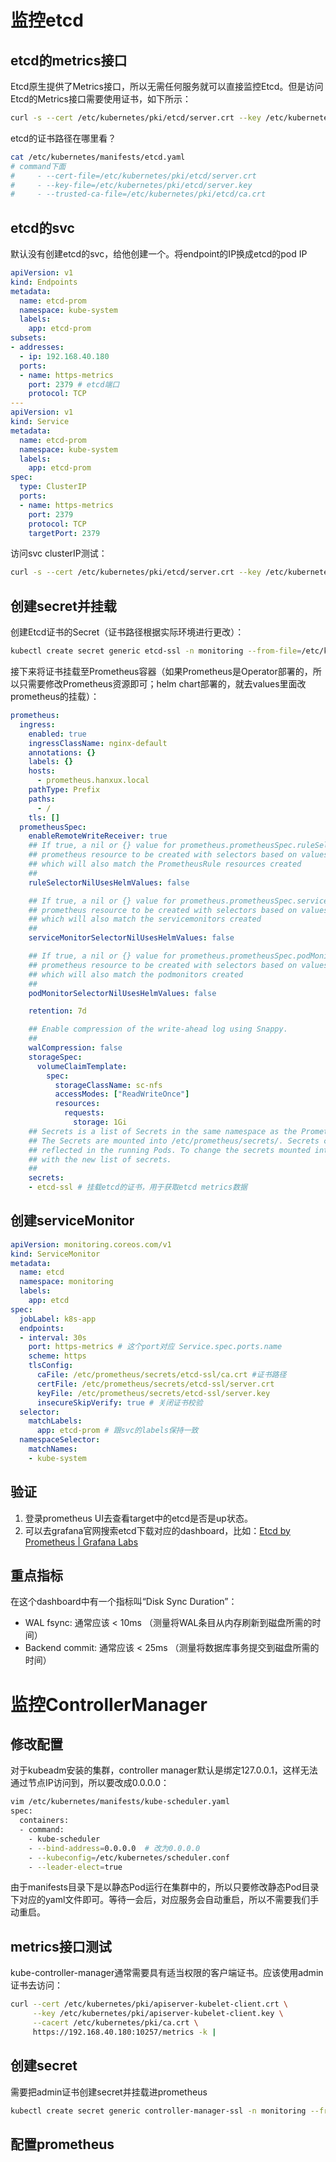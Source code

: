 # 监控etcd

## etcd的metrics接口

Etcd原生提供了Metrics接口，所以无需任何服务就可以直接监控Etcd。但是访问Etcd的Metrics接口需要使用证书，如下所示：

~~~sh
curl -s --cert /etc/kubernetes/pki/etcd/server.crt --key /etc/kubernetes/pki/etcd/server.key https://192.168.40.180:2379/metrics -k | tail -1
~~~

etcd的证书路径在哪里看？

~~~sh
cat /etc/kubernetes/manifests/etcd.yaml
# command下面
#     - --cert-file=/etc/kubernetes/pki/etcd/server.crt
#     - --key-file=/etc/kubernetes/pki/etcd/server.key
# 	  - --trusted-ca-file=/etc/kubernetes/pki/etcd/ca.crt
~~~

## etcd的svc

默认没有创建etcd的svc，给他创建一个。将endpoint的IP换成etcd的pod IP

~~~yaml
apiVersion: v1 
kind: Endpoints 
metadata:
  name: etcd-prom 
  namespace: kube-system 
  labels: 
    app: etcd-prom 
subsets: 
- addresses: 
  - ip: 192.168.40.180
  ports: 
  - name: https-metrics 
    port: 2379 # etcd端口 
    protocol: TCP 
--- 
apiVersion: v1 
kind: Service 
metadata: 
  name: etcd-prom 
  namespace: kube-system
  labels: 
    app: etcd-prom 
spec: 
  type: ClusterIP
  ports: 
  - name: https-metrics 
    port: 2379 
    protocol: TCP 
    targetPort: 2379 
~~~

访问svc clusterIP测试：

~~~sh
curl -s --cert /etc/kubernetes/pki/etcd/server.crt --key /etc/kubernetes/pki/etcd/server.key https://10.104.93.132:2379/metrics -k
~~~

## 创建secret并挂载

创建Etcd证书的Secret（证书路径根据实际环境进行更改）：

~~~sh
kubectl create secret generic etcd-ssl -n monitoring --from-file=/etc/kubernetes/pki/etcd/ca.crt --from-file=/etc/kubernetes/pki/etcd/server.key --from-file=/etc/kubernetes/pki/etcd/server.crt
~~~

接下来将证书挂载至Prometheus容器（如果Prometheus是Operator部署的，所以只需要修改Prometheus资源即可；helm chart部署的，就去values里面改prometheus的挂载）：

~~~yaml
prometheus:
  ingress:
    enabled: true
    ingressClassName: nginx-default
    annotations: {}
    labels: {}
    hosts:
      - prometheus.hanxux.local
    pathType: Prefix
    paths:
      - /
    tls: []
  prometheusSpec:
    enableRemoteWriteReceiver: true
    ## If true, a nil or {} value for prometheus.prometheusSpec.ruleSelector will cause the
    ## prometheus resource to be created with selectors based on values in the helm deployment,
    ## which will also match the PrometheusRule resources created
    ##
    ruleSelectorNilUsesHelmValues: false

    ## If true, a nil or {} value for prometheus.prometheusSpec.serviceMonitorSelector will cause the
    ## prometheus resource to be created with selectors based on values in the helm deployment,
    ## which will also match the servicemonitors created
    ##
    serviceMonitorSelectorNilUsesHelmValues: false

    ## If true, a nil or {} value for prometheus.prometheusSpec.podMonitorSelector will cause the
    ## prometheus resource to be created with selectors based on values in the helm deployment,
    ## which will also match the podmonitors created
    ##
    podMonitorSelectorNilUsesHelmValues: false

    retention: 7d

    ## Enable compression of the write-ahead log using Snappy.
    ##
    walCompression: false
    storageSpec:
      volumeClaimTemplate:
        spec:
          storageClassName: sc-nfs
          accessModes: ["ReadWriteOnce"]
          resources:
            requests:
              storage: 1Gi
    ## Secrets is a list of Secrets in the same namespace as the Prometheus object, which shall be mounted into the Prometheus Pods.
    ## The Secrets are mounted into /etc/prometheus/secrets/. Secrets changes after initial creation of a Prometheus object are not
    ## reflected in the running Pods. To change the secrets mounted into the Prometheus Pods, the object must be deleted and recreated
    ## with the new list of secrets.
    ##
    secrets:
    - etcd-ssl # 挂载etcd的证书，用于获取etcd metrics数据
~~~

## 创建serviceMonitor

~~~yaml
apiVersion: monitoring.coreos.com/v1 
kind: ServiceMonitor 
metadata: 
  name: etcd 
  namespace: monitoring 
  labels: 
    app: etcd 
spec: 
  jobLabel: k8s-app 
  endpoints: 
  - interval: 30s 
    port: https-metrics # 这个port对应 Service.spec.ports.name 
    scheme: https 
    tlsConfig: 
      caFile: /etc/prometheus/secrets/etcd-ssl/ca.crt #证书路径 
      certFile: /etc/prometheus/secrets/etcd-ssl/server.crt 
      keyFile: /etc/prometheus/secrets/etcd-ssl/server.key 
      insecureSkipVerify: true # 关闭证书校验 
  selector: 
    matchLabels: 
      app: etcd-prom # 跟svc的labels保持一致 
  namespaceSelector: 
    matchNames: 
    - kube-system
~~~

## 验证

1. 登录prometheus UI去查看target中的etcd是否是up状态。
2. 可以去grafana官网搜索etcd下载对应的dashboard，比如：[Etcd by Prometheus | Grafana Labs](https://grafana.com/grafana/dashboards/3070-etcd/)

## 重点指标

在这个dashboard中有一个指标叫“Disk Sync Duration”：

- WAL fsync: 通常应该 < 10ms （测量将WAL条目从内存刷新到磁盘所需的时间）
- Backend commit: 通常应该 < 25ms （测量将数据库事务提交到磁盘所需的时间）

# 监控ControllerManager

## 修改配置

对于kubeadm安装的集群，controller manager默认是绑定127.0.0.1，这样无法通过节点IP访问到，所以要改成0.0.0.0：

~~~sh
vim /etc/kubernetes/manifests/kube-scheduler.yaml
spec:
  containers:
  - command:
    - kube-scheduler
    - --bind-address=0.0.0.0  # 改为0.0.0.0
    - --kubeconfig=/etc/kubernetes/scheduler.conf
    - --leader-elect=true
~~~

由于manifests目录下是以静态Pod运行在集群中的，所以只要修改静态Pod目录下对应的yaml文件即可。等待一会后，对应服务会自动重启，所以不需要我们手动重启。

## metrics接口测试

kube-controller-manager通常需要具有适当权限的客户端证书。应该使用admin证书去访问：

~~~sh
curl --cert /etc/kubernetes/pki/apiserver-kubelet-client.crt \
     --key /etc/kubernetes/pki/apiserver-kubelet-client.key \
     --cacert /etc/kubernetes/pki/ca.crt \
     https://192.168.40.180:10257/metrics -k | 
~~~

## 创建secret

需要把admin证书创建secret并挂载进prometheus

~~~sh
kubectl create secret generic controller-manager-ssl -n monitoring --from-file=/etc/kubernetes/pki/apiserver-kubelet-client.crt --from-file=/etc/kubernetes/pki/apiserver-kubelet-client.key --from-file=/etc/kubernetes/pki/ca.crt
~~~

## 配置prometheus

~~~yaml
~~~

